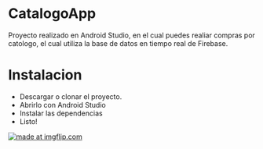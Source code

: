 # CatalogoApp

Proyecto realizado en Android Studio, en el cual puedes realiar compras por catologo, el cual utiliza la base de datos en tiempo real de Firebase.

# Instalacion
- Descargar o clonar el proyecto.
- Abrirlo con Android Studio 
- Instalar las dependencias 
- Listo! 

<a href="https://imgflip.com/gif/2nohwm"><img src="https://i.imgflip.com/2nohwm.gif" title="made at imgflip.com"/></a>
